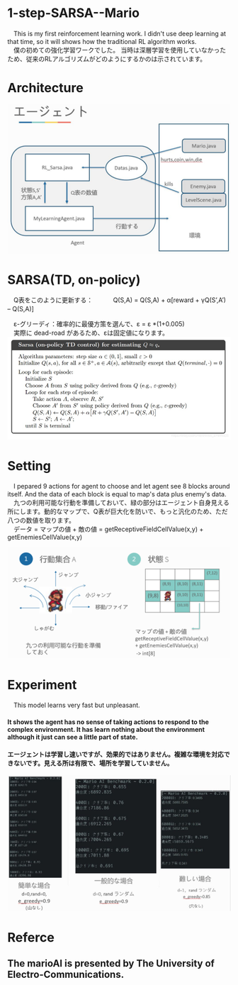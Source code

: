 # 1-step-SARSA--Mario
　This is my first reinforcement learning work. I didn't use deep learning at that time, so it will shows how the traditional RL algorithm works.  
　僕の初めての強化学習ワークでした。 当時は深層学習を使用していなかったため、従来のRLアルゴリズムがどのようにするかのは示されています。
# Architecture
![image](https://github.com/ZHONGJunjie86/1-step-SARSA--Mario/blob/master/illustrate/architecture.JPG)
# SARSA(TD, on-policy)
　Q表をこのように更新する：　　
　Q(S,A) = Q(S,A) + α[reward + γQ(S’,A’) – Q(S,A)]　  　

　ε-グリーディ：確率的に最優方策を選んで、ε = ε *(1+0.005)    
　実際に dead-road があるため、εは固定値になります。　　
![image](https://github.com/ZHONGJunjie86/1-step-SARSA--Mario/blob/master/illustrate/sarsa.jpg)
# Setting
　I pepared 9 actions for agent to choose and let agent see 8 blocks around itself.  And the data of each block is equal to map's data plus enemy's data.  
　九つの利用可能な行動を準備しておいて、緑の部分はエージェント自身見える所にします。動的なマップで、Q表が巨大化を防いで、もっと汎化のため、ただ八つの数値を取ります。    
　データ = マップの値 + 敵の値 = getReceptiveFieldCellValue(x,y) + getEnemiesCellValue(x,y)

![image](https://github.com/ZHONGJunjie86/1-step-SARSA--Mario/blob/master/illustrate/setting1.jpg)
# Experiment
　This model learns very fast but unpleasant. 
#### It shows the agent has no sense of taking actions to respond to the complex environment. It has learn nothing about the environment although it just can see a little part of state.
#### エージェントは学習し速いですが、効果的ではありません。複雑な環境を対応できないです。見える所は有限で、場所を学習していません。
![image](https://github.com/ZHONGJunjie86/1-step-SARSA--Mario/blob/master/illustrate/experiment.JPG)



# Referce  
The marioAI is presented by The University of Electro-Communications.
----------
